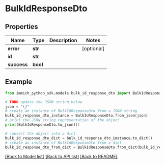 # BulkIdResponseDto


## Properties

Name | Type | Description | Notes
------------ | ------------- | ------------- | -------------
**error** | **str** |  | [optional] 
**id** | **str** |  | 
**success** | **bool** |  | 

## Example

```python
from immich_python_sdk.models.bulk_id_response_dto import BulkIdResponseDto

# TODO update the JSON string below
json = "{}"
# create an instance of BulkIdResponseDto from a JSON string
bulk_id_response_dto_instance = BulkIdResponseDto.from_json(json)
# print the JSON string representation of the object
print(BulkIdResponseDto.to_json())

# convert the object into a dict
bulk_id_response_dto_dict = bulk_id_response_dto_instance.to_dict()
# create an instance of BulkIdResponseDto from a dict
bulk_id_response_dto_from_dict = BulkIdResponseDto.from_dict(bulk_id_response_dto_dict)
```
[[Back to Model list]](../README.md#documentation-for-models) [[Back to API list]](../README.md#documentation-for-api-endpoints) [[Back to README]](../README.md)


